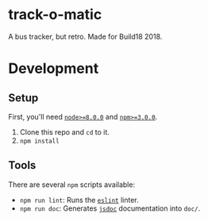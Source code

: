 # track-o-matic

A bus tracker, but retro. Made for Build18 2018.

# Development

## Setup

First, you'll need [`node>=8.0.0`][node] and [`npm>=3.0.0`][npm].

[node]: https://nodejs.org/ (node.js)
[npm]: https://www.npmjs.com/ (npm)

1. Clone this repo and `cd` to it.
2. `npm install`

## Tools

There are several `npm` scripts available:
- `npm run lint`: Runs the [`eslint`][eslint] linter.
- `npm run doc`: Generates [`jsdoc`][jsdoc] documentation into `doc/`.

[eslint]: https://eslint.org (ESLint)
[jsdoc]: http://usejsdoc.org/ (JSDoc)

